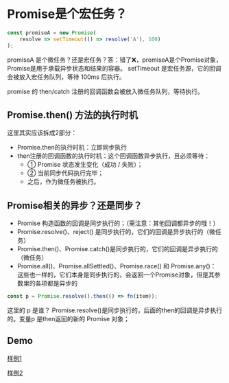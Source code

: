 # Promise是个宏任务？

```js
const promiseA = new Promise(
    resolve => setTimeout(() => resolve('A'), 100)
);
```
promiseA 是个微任务？还是宏任务？答：错了❌，promiseA是个Promise对象，Promise是用于承载异步状态和结果的容器。
setTimeout 是宏任务源，它的回调会被放入宏任务队列，等待 100ms 后执行。

promise 的 then/catch 注册的回调函数会被放入微任务队列，等待执行。

## Promise.then() 方法的执行时机
这里其实应该拆成2部分：
* Promise.then的执行时机：立即同步执行
* then注册的回调函数的执行时机：这个回调函数异步执行，且必须等待：
    * ① Promise 状态发生变化（成功 / 失败）；
    * ② 当前同步代码执行完毕；
    * 之后，作为微任务被执行。

## Promise相关的异步？还是同步？
* Promise 构造函数的回调是同步执行的；（需注意：其他回调都异步的哦！）
* Promise.resolve()、reject() 是同步执行的，它们的回调是异步执行的（微任务）
* Promise.then()、Promise.catch()是同步执行的，它们的回调是异步执行的（微任务）
* Promise.all()、Promise.allSettled()、Promise.race() 和 Promise.any()： 这些也一样的，它们本身是同步执行的，会返回一个Promise对象，但是其参数里的各项都是异步的

```js
const p = Promise.resolve().then(() => fn(item));
```
这里的 p 是谁？ Promise.resolve()是同步执行的，后面的then的回调是异步执行的。变量p 是then返回的新的 Promise 对象；

## Demo
[样例1](./code/promise微宏任务.js)

[样例2](./code/promise相关的宏任务微任务.js)
